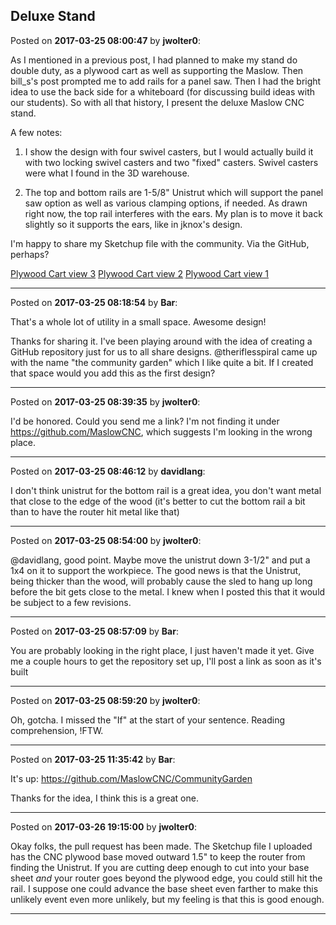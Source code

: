 ## Deluxe Stand
Posted on **2017-03-25 08:00:47** by **jwolter0**:

As I mentioned in a previous post, I had planned to make my stand do double duty, as a plywood cart as well as supporting the Maslow.  Then bill_s's post prompted me to add rails for a panel saw.  Then I had the bright idea to use the back side for a whiteboard (for discussing build ideas with our students).  So with all that history, I present the deluxe Maslow CNC stand. 



A few notes:



1. I show the design with four swivel casters, but I would actually build it with two locking swivel casters and two "fixed" casters.  Swivel casters were what I found in the 3D warehouse.



2. The top and bottom rails are 1-5/8" Unistrut which will support the panel saw option as well as various clamping options, if needed.  As drawn right now, the top rail interferes with the ears.  My plan is to move it back slightly so it supports the ears, like in jknox's design.  



I'm happy to share my Sketchup file with the community.  Via the GitHub, perhaps?



 [Plywood Cart view 3](//muut.com/u/maslowcnc/s3/:maslowcnc:VMuc:plywoodcartview3.jpg.jpg) [Plywood Cart view 2](//muut.com/u/maslowcnc/s3/:maslowcnc:g4uB:plywoodcartview2.jpg.jpg) [Plywood Cart view 1](//muut.com/u/maslowcnc/s3/:maslowcnc:ojQT:plywoodcartview1.jpg.jpg)

---

Posted on **2017-03-25 08:18:54** by **Bar**:

That's a whole lot of utility in a small space. Awesome design!



Thanks for sharing it. I've been playing around with the idea of creating a GitHub repository just for us to all share designs. @theriflesspiral came up with the name "the community garden" which I like quite a bit. If I created that space would you add this as the first design?

---

Posted on **2017-03-25 08:39:35** by **jwolter0**:

I'd be honored.  Could you send me a link?  I'm not finding it under https://github.com/MaslowCNC, which suggests I'm looking in the wrong place.

---

Posted on **2017-03-25 08:46:12** by **davidlang**:

I don't think unistrut for the bottom rail is a great idea, you don't want metal that close to the edge of the wood (it's better to cut the bottom rail a bit than to have the router hit metal like that)

---

Posted on **2017-03-25 08:54:00** by **jwolter0**:

@davidlang, good point.  Maybe move the unistrut down 3-1/2" and put a 1x4 on it to support the workpiece.  The good news is that the Unistrut, being thicker than the wood, will probably cause the sled to hang up long before the bit gets close to the metal.  I knew when I posted this that it would be subject to a few revisions.

---

Posted on **2017-03-25 08:57:09** by **Bar**:

You are probably looking in the right place, I just haven't  made it yet. Give me a couple hours to get the repository set up, I'll post a link as soon as it's built

---

Posted on **2017-03-25 08:59:20** by **jwolter0**:

Oh, gotcha.  I missed the "If" at the start of your sentence.  Reading comprehension, !FTW.

---

Posted on **2017-03-25 11:35:42** by **Bar**:

It's up: https://github.com/MaslowCNC/CommunityGarden



Thanks for the idea, I think this is a great one.

---

Posted on **2017-03-26 19:15:00** by **jwolter0**:

Okay folks, the pull request has been made.  The Sketchup file I uploaded has the CNC plywood base moved outward 1.5" to keep the router from finding the Unistrut.  If you are cutting deep enough to cut into your base sheet *and* your router goes beyond the plywood edge, you could still hit the rail.  I suppose one could advance the base sheet even farther to make this unlikely event even more unlikely, but my feeling is that this is good enough.

---

